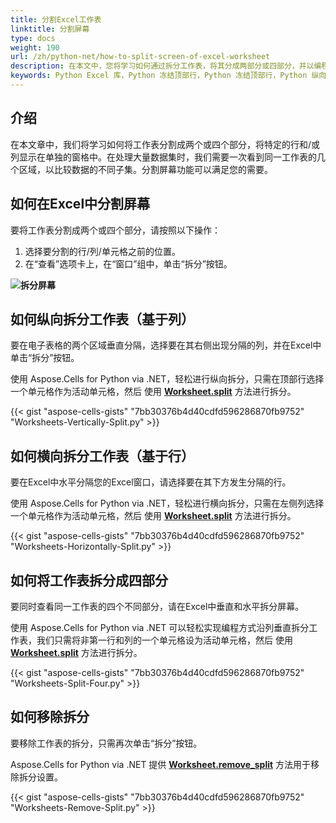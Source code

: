 ```yaml
---
title: 分割Excel工作表
linktitle: 分割屏幕
type: docs
weight: 190
url: /zh/python-net/how-to-split-screen-of-excel-worksheet
description: 在本文中，您将学习如何通过拆分工作表，将其分成两部分或四部分，并以编程方式显示特定的行和/或列，使用 Aspose.Cells for Python via .NET API。
keywords: Python Excel 库，Python 冻结顶部行，Python 冻结顶部行，Python 纵向拆分工作表（基于列），Python 横向拆分工作表（基于行），Python 将工作表拆成四部分，Python 如何移除拆分。
---
```


## **介绍**

在本文章中，我们将学习如何将工作表分割成两个或四个部分，将特定的行和/或列显示在单独的窗格中。在处理大量数据集时，我们需要一次看到同一工作表的几个区域，以比较数据的不同子集。分割屏幕功能可以满足您的需要。

## **如何在Excel中分割屏幕**
要将工作表分割成两个或四个部分，请按照以下操作：

1. 选择要分割的行/列/单元格之前的位置。
2. 在“查看”选项卡上，在“窗口”组中，单击“拆分”按钮。

**![拆分屏幕](Split-Screen.png)**

## **如何纵向拆分工作表（基于列）**

要在电子表格的两个区域垂直分隔，选择要在其右侧出现分隔的列，并在Excel中单击“拆分”按钮。

使用 Aspose.Cells for Python via .NET，轻松进行纵向拆分，只需在顶部行选择一个单元格作为活动单元格，然后
使用 [**Worksheet.split**](https://reference.aspose.com/cells/python-net/aspose.cells/worksheet/split/) 方法进行拆分。

{{< gist "aspose-cells-gists" "7bb30376b4d40cdfd596286870fb9752" "Worksheets-Vertically-Split.py" >}}

## **如何横向拆分工作表（基于行）**
要在Excel中水平分隔您的Excel窗口，请选择要在其下方发生分隔的行。

使用 Aspose.Cells for Python via .NET，轻松进行横向拆分，只需在左侧列选择一个单元格作为活动单元格，然后
使用 [**Worksheet.split**](https://reference.aspose.com/cells/python-net/aspose.cells/worksheet/split/) 方法进行拆分。

{{< gist "aspose-cells-gists" "7bb30376b4d40cdfd596286870fb9752" "Worksheets-Horizontally-Split.py" >}}

## **如何将工作表拆分成四部分**
要同时查看同一工作表的四个不同部分，请在Excel中垂直和水平拆分屏幕。

使用 Aspose.Cells for Python via .NET 可以轻松实现编程方式沿列垂直拆分工作表，我们只需将非第一行和列的一个单元格设为活动单元格，然后
使用 [**Worksheet.split**](https://reference.aspose.com/cells/python-net/aspose.cells/worksheet/split/) 方法进行拆分。

{{< gist "aspose-cells-gists" "7bb30376b4d40cdfd596286870fb9752" "Worksheets-Split-Four.py" >}}

## **如何移除拆分**
要移除工作表的拆分，只需再次单击“拆分”按钮。

Aspose.Cells for Python via .NET 提供 [**Worksheet.remove_split**](https://reference.aspose.com/cells/python-net/aspose.cells/worksheet/remove_split/) 方法用于移除拆分设置。

{{< gist "aspose-cells-gists" "7bb30376b4d40cdfd596286870fb9752" "Worksheets-Remove-Split.py" >}}
